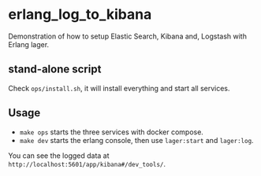 # erlang_log_to_kibana
Demonstration of how to setup Elastic Search, Kibana and, Logstash with Erlang lager.

## stand-alone script
Check `ops/install.sh`, it will install everything and start all services.

## Usage

- `make ops` starts the three services with docker compose.
- `make dev` starts the erlang console, then use `lager:start` and `lager:log`.

You can see the logged data at `http://localhost:5601/app/kibana#/dev_tools/`.
